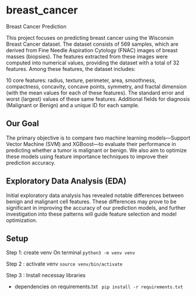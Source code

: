 # breast_cancer
Breast Cancer Prediction

This project focuses on predicting breast cancer using the Wisconsin Breast Cancer dataset. The dataset consists of 569 samples, which are derived from Fine Needle Aspiration Cytology (FNAC) images of breast masses (biopsies). The features extracted from these images were computed into numerical values, providing the dataset with a total of 32 features. Among these features, the dataset includes:

10 core features: radius, texture, perimeter, area, smoothness, compactness, concavity, concave points, symmetry, and fractal dimension (with the mean values for each of these features).
The standard error and worst (largest) values of these same features.
Additional fields for diagnosis (Malignant or Benign) and a unique ID for each sample.

## Our Goal
The primary objective is to compare two machine learning models—Support Vector Machine (SVM) and XGBoost—to evaluate their performance in predicting whether a tumor is malignant or benign. We also aim to optimize these models using feature importance techniques to improve their prediction accuracy.

## Exploratory Data Analysis (EDA)
Initial exploratory data analysis has revealed notable differences between benign and malignant cell features. These differences may prove to be significant in improving the accuracy of our prediction models, and further investigation into these patterns will guide feature selection and model optimization.


## Setup 
Step 1: create venv On terminal 
```python3 -m venv venv```

Step 2 : activate venv
```source venv/bin/activate```

Step 3 :  Install necessay libraries
- dependencies on requirements.txt
``` pip install -r requirements.txt``` 